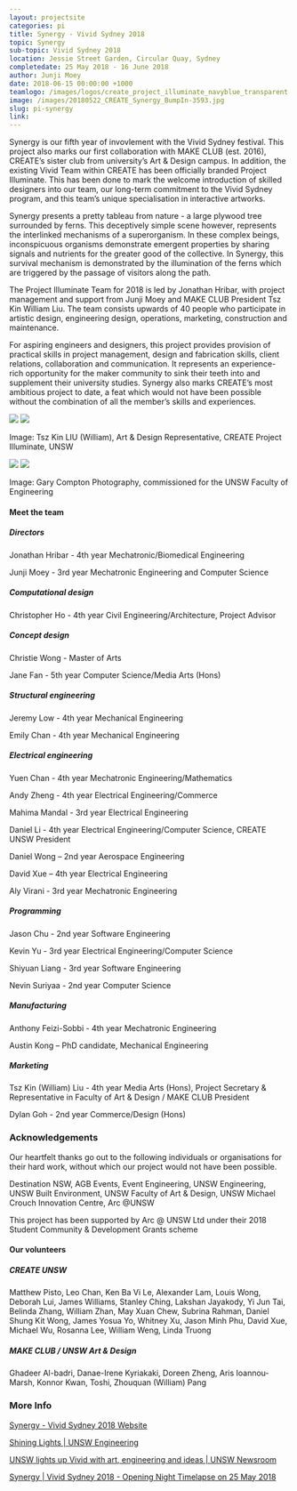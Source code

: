 ```yaml
---
layout: projectsite
categories: pi
title: Synergy - Vivid Sydney 2018
topic: Synergy
sub-topic: Vivid Sydney 2018
location: Jessie Street Garden, Circular Quay, Sydney
completedate: 25 May 2018 - 16 June 2018
author: Junji Moey
date: 2018-06-15 00:00:00 +1000
teamlogo: /images/logos/create_project_illuminate_navyblue_transparent.png
image: /images/20180522_CREATE_Synergy_BumpIn-3593.jpg
slug: pi-synergy
link:
---
```


Synergy is our fifth year of invovlement with the Vivid Sydney festival. This project also marks our first collaboration with MAKE CLUB (est. 2016), CREATE’s sister club from university’s Art & Design campus. In addition, the existing Vivid Team within CREATE has been officially branded Project Illuminate. This has been done to mark the welcome introduction of skilled designers into our team, our long-term commitment to the Vivid Sydney program, and this team’s unique specialisation in interactive artworks.

Synergy presents a pretty tableau from nature - a large plywood tree surrounded by ferns. This deceptively simple scene however, represents the interlinked mechanisms of a superorganism. In these complex beings, inconspicuous organisms demonstrate emergent properties by sharing signals and nutrients for the greater good of the collective. In Synergy, this survival mechanism is demonstrated by the illumination of the ferns which are triggered by the passage of visitors along the path.

The Project Illuminate Team for 2018 is led by Jonathan Hribar, with project management and support from Junji Moey and MAKE CLUB President Tsz Kin William Liu. The team consists upwards of 40 people who participate in artistic design, engineering design, operations, marketing, construction and maintenance.

For aspiring engineers and designers, this project provides provision of practical skills in project management, design and fabrication skills, client relations, collaboration and communication. It represents an experience-rich opportunity for the maker community to sink their teeth into and supplement their university studies. Synergy also marks CREATE’s most ambitious project to date, a feat which would not have been possible without the combination of all the member’s skills and experiences.

<img src="/images/20180503_CREATEProjectIlluminate-0020.jpg" class="contentimg">
<img src="/images/20180519_CREATE_Synergy_BumpIn-0740.jpg" class="contentimg">

Image: Tsz Kin LIU (William), Art & Design Representative, CREATE Project Illuminate, UNSW

<img src="/images/MG_5949final.jpg" class="contentimg">
<img src="/images/MG_5886.jpg" class="contentimg">

<p>Image: Gary Compton Photography, commissioned for the UNSW Faculty of Engineering</p>

<h4>Meet the team</h4>
<h5>Directors</h5>
<p>Jonathan Hribar - 4th year Mechatronic/Biomedical Engineering</p>
<p>Junji Moey - 3rd year Mechatronic Engineering and Computer Science</p>
 
<h5>Computational design</h5>
                    
<p>Christopher Ho - 4th year Civil Engineering/Architecture, Project Advisor</p>
                       
<h5>Concept design</h5>
                    
<p>Christie Wong - Master of Arts</p>
<p>Jane Fan - 5th year Computer Science/Media Arts (Hons)</p>
                     
<h5>Structural engineering</h5>
                    
<p>Jeremy Low - 4th year Mechanical Engineering</p>
<p>Emily Chan - 4th year Mechanical Engineering</p>
                     
<h5>Electrical engineering</h5>
                    
<p>Yuen Chan - 4th year Mechatronic Engineering/Mathematics</p>
<p>Andy Zheng - 4th year Electrical Engineering/Commerce</p>
<p>Mahima Mandal - 3rd year Electrical Engineering</p>
<p>Daniel Li - 4th year Electrical Engineering/Computer Science, CREATE UNSW President</p>
<p>Daniel Wong – 2nd year Aerospace Engineering</p>
<p>David Xue – 4th year Electrical Engineering</p>
<p>Aly Virani - 3rd year Mechatronic Engineering</p>
                     
<h5>Programming</h5>
                    
<p>Jason Chu - 2nd year Software Engineering</p>
<p>Kevin Yu - 3rd year Electrical Engineering/Computer Science</p>
<p>Shiyuan Liang - 3rd year Software Engineering</p>
<p>Nevin Suriyaa - 2nd year Computer Science</p>
                    
<h5>Manufacturing</h5>
                    
<p>Anthony Feizi-Sobbi - 4th year Mechatronic Engineering</p>
<p>Austin Kong – PhD candidate, Mechanical Engineering</p>
                    
<h5>Marketing</h5>
                    
<p>Tsz Kin (William) Liu - 4th year Media Arts (Hons), Project Secretary & Representative in Faculty of Art & Design / MAKE CLUB President</p>
<p>Dylan Goh - 2nd year Commerce/Design (Hons)</p>

<h3>Acknowledgements</h3>

Our heartfelt thanks go out to the following individuals or organisations for their hard work, without which our project would not have been possible.
            
Destination NSW, AGB Events, Event Engineering, UNSW Engineering, UNSW Built Environment, UNSW Faculty of Art & Design, UNSW Michael Crouch Innovation Centre, Arc @UNSW

This project has been supported by Arc @ UNSW Ltd under their 2018 Student Community & Development Grants scheme
                    
<h4>Our volunteers</h4>
<h5>CREATE UNSW</h5>

Matthew Pisto, Leo Chan, Ken Ba Vi Le, Alexander Lam, Louis Wong, Deborah Lui, James Williams, Stanley Ching, Lakshan Jayakody, Yi Jun Tai, Belinda Zhang, William Zhan, May Xuan Chew, Subrina Rahman, Daniel Shung Kit Wong, James Yosua Yo, Whitney Xu, Jason Minh Phu, David Xue, Michael Wu, Rosanna Lee, William Weng, Linda Truong

<h5>MAKE CLUB / UNSW Art & Design</h5>

Ghadeer Al-badri, Danae-Irene Kyriakaki, Doreen Zheng, Aris Ioannou-Marsh, Konnor Kwan, Toshi, Zhouquan (William) Pang
                        
<h3>More Info</h3>
    
<p><a href="https://www.vividsydney.com/event/light/synergy" target="_blank">Synergy - Vivid Sydney 2018 Website</a></p>
<p><a href="https://www.engineering.unsw.edu.au/news/shining-lights" target="_blank">Shining Lights | UNSW Engineering</a></p>
<p><a href="https://newsroom.unsw.edu.au/news/general/unsw-lights-vivid-art-engineering-and-ideas" target="_blank">UNSW lights up Vivid with art, engineering and ideas | UNSW Newsroom</a></p>
<p><a href="https://www.facebook.com/create.project.illuminate/videos/1563004990664662/" target="_blank">Synergy | Vivid Sydney 2018 - Opening Night Timelapse on 25 May 2018</a></p>

